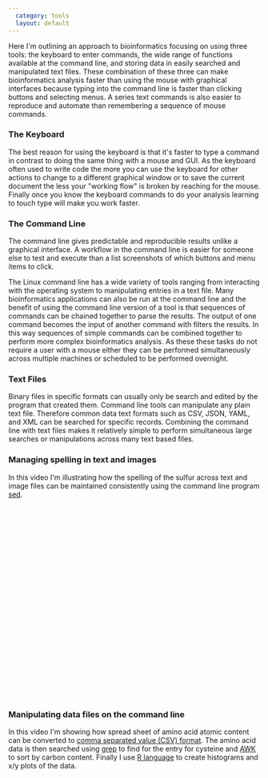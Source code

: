 ```yaml
---
  category: tools
  layout: default
---
```


Here I'm outlining an approach to bioinformatics focusing on using three tools: the keyboard to enter commands, the wide range of functions available at the command line, and storing data in easily searched and manipulated text files. These combination of these three can make bioinformatics analysis faster than using the mouse with graphical interfaces because typing into the command line is faster than clicking buttons and selecting menus. A series text commands is also easier to reproduce and automate than remembering a sequence of mouse commands.

### The Keyboard

The best reason for using the keyboard is that it's faster to type a command in contrast to doing the same thing with a mouse and GUI. As the keyboard often used to write code the more you can use the keyboard for other actions to change to a different graphical window or to save the current document the less your "working flow" is broken by reaching for the mouse. Finally once you know the keyboard commands to do your analysis learning to touch type will make you work faster.

### The Command Line

The command line gives predictable and reproducible results unlike a graphical interface. A workflow in the command line is easier for someone else to test and execute than a list screenshots of which buttons and menu items to click. 

The Linux command line has a wide variety of tools ranging from interacting with the operating system to manipulating entries in a text file. Many bioinformatics applications can also be run at the command line and the benefit of using the command line version of a tool is that sequences of commands can be chained together to parse the results. The output of one command becomes the input of another command with filters the results. In this way sequences of simple commands can be combined together to perform more complex bioinformatics analysis. As these these tasks do not require a user with a mouse either they can be performed simultaneously across multiple machines or scheduled to be performed overnight.

### Text Files

Binary files in specific formats can usually only be search and edited by the program that created them. Command line tools can manipulate any plain text file. Therefore common data text formats such as CSV, JSON, YAML, and XML can be searched for specific records. Combining the command line with text files makes it relatively simple to perform simultaneous large searches or manipulations across many text based files.

### Managing spelling in text and images

In this video I'm illustrating how the spelling of the sulfur across text and image files can be maintained consistently using the command line program [sed][sed].

<object width="640" height="385"><param name="movie" value="http://www.youtube.com/v/d0TkCdqekS0&hl=en&fs=1&hd=1"></param><param name="allowFullScreen" value="true"></param><param name="allowscriptaccess" value="always"></param><embed src="http://www.youtube.com/v/d0TkCdqekS0&hl=en&fs=1&hd=1" type="application/x-shockwave-flash" allowscriptaccess="always" allowfullscreen="true" width="640" height="385"></embed></object>
<p/>

### Manipulating data files on the command line

In this video I'm showing how spread sheet of amino acid atomic content can be converted to [comma separated value (CSV) format][csv]. The amino acid data is then searched using [grep][grep] to find for the entry for cysteine and [AWK][awk] to sort by carbon content. Finally I use [R language][R] to create histograms and x/y plots of the data.

<object width="640" height="385"><param name="movie" value="http://www.youtube.com/v/tUuRBIZVOpY&hl=en&fs=1&hd=1"></param><param name="allowFullScreen" value="true"></param><param name="allowscriptaccess" value="always"></param><embed src="http://www.youtube.com/v/tUuRBIZVOpY&hl=en&fs=1&hd=1" type="application/x-shockwave-flash" allowscriptaccess="always" allowfullscreen="true" width="640" height="385"></embed></object>
<p/>

[sed]: http://en.wikipedia.org/wiki/Sed
[csv]: http://en.wikipedia.org/wiki/Comma-separated_values
[grep]: http://en.wikipedia.org/wiki/Grep
[awk]: http://en.wikipedia.org/wiki/AWK
[R]: http://en.wikipedia.org/wiki/R_%28programming_language%29
